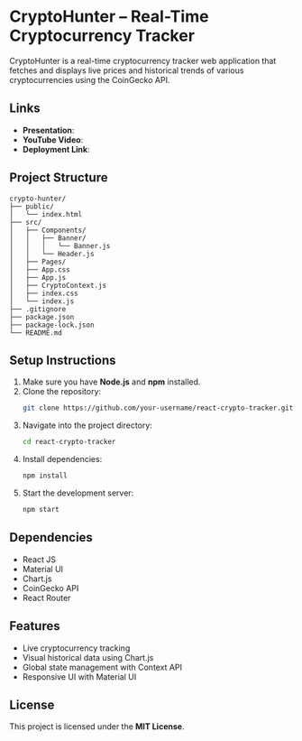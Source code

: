 # CryptoHunter – Real-Time Cryptocurrency Tracker

CryptoHunter is a real-time cryptocurrency tracker web application that fetches and displays live prices and historical trends of various cryptocurrencies using the CoinGecko API.

##  Links
- **Presentation**: 
- **YouTube Video**: 
- **Deployment Link**: 

##  Project Structure

```
crypto-hunter/
├── public/
│   └── index.html
├── src/
│   ├── Components/
│   │   ├── Banner/
│   │   │   └── Banner.js
│   │   └── Header.js
│   ├── Pages/
│   ├── App.css
│   ├── App.js
│   ├── CryptoContext.js
│   ├── index.css
│   └── index.js
├── .gitignore
├── package.json
├── package-lock.json
└── README.md
```

## Setup Instructions

1. Make sure you have **Node.js** and **npm** installed.
2. Clone the repository:
   ```bash
   git clone https://github.com/your-username/react-crypto-tracker.git
   ```
3. Navigate into the project directory:
   ```bash
   cd react-crypto-tracker
   ```
4. Install dependencies:
   ```bash
   npm install
   ```
5. Start the development server:
   ```bash
   npm start
   ```

##  Dependencies
- React JS
- Material UI
- Chart.js
- CoinGecko API
- React Router

##  Features
- Live cryptocurrency tracking
- Visual historical data using Chart.js
- Global state management with Context API
- Responsive UI with Material UI


##  License
This project is licensed under the **MIT License**.
